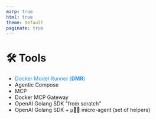 ```yaml
---
marp: true
html: true
theme: default
paginate: true
---
```

<style>
.dodgerblue {
  color: dodgerblue;
}
</style>
# 🛠️ Tools

- <span class="dodgerblue">Docker Model Runner (**DMR**)</span> 
- Agentic Compose
- MCP
- Docker MCP Gateway
- OpenAI Golang SDK "from scratch"
- OpenAI Golang SDK + µ🕵️‍♂️ micro-agent (set of helpers)